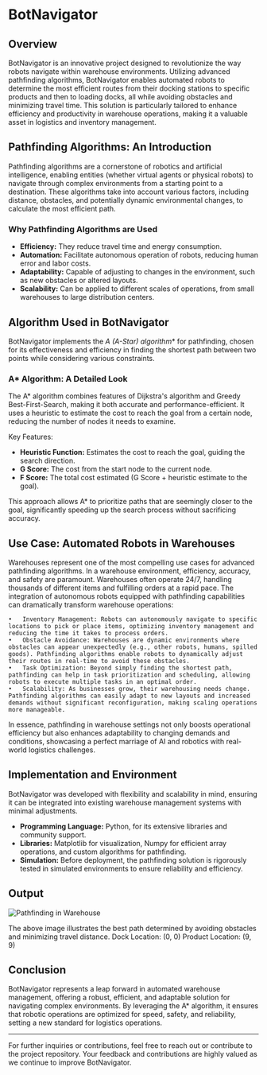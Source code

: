 # BotNavigator

## Overview

BotNavigator is an innovative project designed to revolutionize the way robots navigate within warehouse environments. Utilizing advanced pathfinding algorithms, BotNavigator enables automated robots to determine the most efficient routes from their docking stations to specific products and then to loading docks, all while avoiding obstacles and minimizing travel time. This solution is particularly tailored to enhance efficiency and productivity in warehouse operations, making it a valuable asset in logistics and inventory management.

## Pathfinding Algorithms: An Introduction

Pathfinding algorithms are a cornerstone of robotics and artificial intelligence, enabling entities (whether virtual agents or physical robots) to navigate through complex environments from a starting point to a destination. These algorithms take into account various factors, including distance, obstacles, and potentially dynamic environmental changes, to calculate the most efficient path.

### Why Pathfinding Algorithms are Used

- **Efficiency:** They reduce travel time and energy consumption.
- **Automation:** Facilitate autonomous operation of robots, reducing human error and labor costs.
- **Adaptability:** Capable of adjusting to changes in the environment, such as new obstacles or altered layouts.
- **Scalability:** Can be applied to different scales of operations, from small warehouses to large distribution centers.

## Algorithm Used in BotNavigator

BotNavigator implements the **A* (A-Star) algorithm** for pathfinding, chosen for its effectiveness and efficiency in finding the shortest path between two points while considering various constraints.

### A* Algorithm: A Detailed Look

The A* algorithm combines features of Dijkstra's algorithm and Greedy Best-First-Search, making it both accurate and performance-efficient. It uses a heuristic to estimate the cost to reach the goal from a certain node, reducing the number of nodes it needs to examine.

Key Features:
- **Heuristic Function:** Estimates the cost to reach the goal, guiding the search direction.
- **G Score:** The cost from the start node to the current node.
- **F Score:** The total cost estimated (G Score + heuristic estimate to the goal).

This approach allows A* to prioritize paths that are seemingly closer to the goal, significantly speeding up the search process without sacrificing accuracy.

## Use Case: Automated Robots in Warehouses

Warehouses represent one of the most compelling use cases for advanced pathfinding algorithms. In a warehouse environment, efficiency, accuracy, and safety are paramount. Warehouses often operate 24/7, handling thousands of different items and fulfilling orders at a rapid pace. The integration of autonomous robots equipped with pathfinding capabilities can dramatically transform warehouse operations:

	•	Inventory Management: Robots can autonomously navigate to specific locations to pick or place items, optimizing inventory management and reducing the time it takes to process orders.
	•	Obstacle Avoidance: Warehouses are dynamic environments where obstacles can appear unexpectedly (e.g., other robots, humans, spilled goods). Pathfinding algorithms enable robots to dynamically adjust their routes in real-time to avoid these obstacles.
	•	Task Optimization: Beyond simply finding the shortest path, pathfinding can help in task prioritization and scheduling, allowing robots to execute multiple tasks in an optimal order.
	•	Scalability: As businesses grow, their warehousing needs change. Pathfinding algorithms can easily adapt to new layouts and increased demands without significant reconfiguration, making scaling operations more manageable.

In essence, pathfinding in warehouse settings not only boosts operational efficiency but also enhances adaptability to changing demands and conditions, showcasing a perfect marriage of AI and robotics with real-world logistics challenges.

## Implementation and Environment

BotNavigator was developed with flexibility and scalability in mind, ensuring it can be integrated into existing warehouse management systems with minimal adjustments.

- **Programming Language:** Python, for its extensive libraries and community support.
- **Libraries:** Matplotlib for visualization, Numpy for efficient array operations, and custom algorithms for pathfinding.
- **Simulation:** Before deployment, the pathfinding solution is rigorously tested in simulated environments to ensure reliability and efficiency.

## Output

![Pathfinding in Warehouse](output.png)

The above image illustrates the best path determined by avoiding obstacles and minimizing travel distance.
Dock Location: (0, 0)
Product Location: (9, 9)

## Conclusion

BotNavigator represents a leap forward in automated warehouse management, offering a robust, efficient, and adaptable solution for navigating complex environments. By leveraging the A* algorithm, it ensures that robotic operations are optimized for speed, safety, and reliability, setting a new standard for logistics operations.

---

For further inquiries or contributions, feel free to reach out or contribute to the project repository. Your feedback and contributions are highly valued as we continue to improve BotNavigator.

